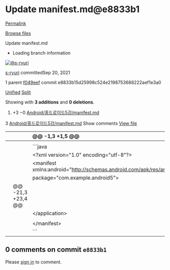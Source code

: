 # Update manifest.md@e8833b1

[Permalink](update-manifest.md-e8833b1.md)

[Browse files](https://github.com/s-ryuri/TIL/tree/e8833b15d25998c524e2198753688222aef1e3a0)

 Update manifest.md

* Loading branch information

 [![@s-ryuri](https://avatars.githubusercontent.com/u/66999675?s=40&v=4)](https://github.com/s-ryuri)

[s-ryuri](../commits/) committedSep 20, 2021

 1 parent [f049eef](https://github.com/s-ryuri/TIL/commit/f049eeff7ac99aa2cfbf1c8f81bc6be8cb071e78) commit e8833b15d25998c524e2198753688222aef1e3a0

 [Unified](https://github.com/s-ryuri/TIL/commit/e8833b15d25998c524e2198753688222aef1e3a0?branch=e8833b15d25998c524e2198753688222aef1e3a0&diff=unified) [Split](https://github.com/s-ryuri/TIL/commit/e8833b15d25998c524e2198753688222aef1e3a0?branch=e8833b15d25998c524e2198753688222aef1e3a0&diff=split)

 Showing with **3 additions** and **0 deletions**.

1.  +3 −0 [Android/홍드로이드5강/manifest.md](update-manifest.md-e8833b1.md#diff-c84e3f3286dae1cb177ae6c76078fdcc3c9575541f2ade3c719f7e8beebbc9a9)

3 [Android/홍드로이드5강/manifest.md](update-manifest.md-e8833b1.md#diff-c84e3f3286dae1cb177ae6c76078fdcc3c9575541f2ade3c719f7e8beebbc9a9)  Show comments [View file](https://github.com/s-ryuri/TIL/blob/e8833b15d25998c524e2198753688222aef1e3a0/Android/%ED%99%8D%EB%93%9C%EB%A1%9C%EC%9D%B4%EB%93%9C5%EA%B0%95/manifest.md)

|  |  | @@ -1,3 +1,5 @@ |
| :--- | :--- | :--- |
|  |  |  |
|  |  |  \`\`\`java |
|  |  |  &lt;?xml version="1.0" encoding="utf-8"?&gt; |
|  |  |  &lt;manifest xmlns:android="http://schemas.android.com/apk/res/android" |
|  |  |  package="com.example.android5"&gt; |
|  | @@ -21,3 +23,4 @@ |  |
|  |  |  &lt;/application&gt; |
|  |  |  |
|  |  |  &lt;/manifest&gt; |
|  |  |  \`\`\` |

##  0 comments on commit `e8833b1`

 Please [sign in](https://github.com/login?return_to=%2Fs-ryuri%2FTIL%2Fcommit%2Fe8833b15d25998c524e2198753688222aef1e3a0) to comment.

